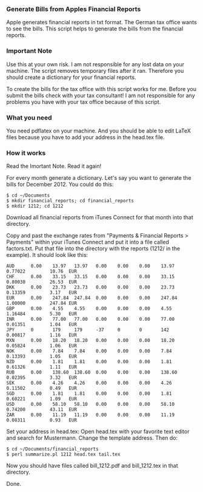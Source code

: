 ### Generate Bills from Apples Financial Reports
Apple generates financial reports in txt format. The German tax office wants to see the bills. This script helps to generate the bills from the financial reports.

### Important Note
Use this at your own risk. I am not responsible for any lost data on your machine. The script removes temporary files after it ran. Therefore you should create a dictionary for your financial reports.

To create the bills for the tax office with this script works for me. Before you submit the bills check with your tax consultant! I am not responsible for any problems you have with your tax office because of this script.

### What you need
You need pdflatex on your machine. And you should be able to edit LaTeX files because you have to add your address in the head.tex file.

### How it works
Read the Imortant Note. Read it again!

For every month generate a dictionary. Let's say you want to generate the bills for December 2012. You could do this:

```
$ cd ~/Documents
$ mkdir financial_reports; cd financial_reports
$ mkdir 1212; cd 1212
```

Download all financial reports from iTunes Connect for that month into that directory.

Copy and past the exchange rates from "Payments & Financial Reports > Payments" within your iTunes Connect and put it into a file called factors.txt. Put that file into the directory with the reports (1212/ in the example). It should look like this:

```
AUD      0.00    13.97   13.97   0.00    0.00    0.00    13.97   0.77022         10.76  EUR
CHF      0.00    33.15   33.15   0.00    0.00    0.00    33.15   0.80030         26.53  EUR
DKK      0.00    23.73   23.73   0.00    0.00    0.00    23.73   0.13359         3.17   EUR
EUR      0.00    247.84  247.84  0.00    0.00    0.00    247.84  1.00000         247.84 EUR
GBP      0.00    4.55    4.55    0.00    0.00    0.00    4.55    1.16484         5.30   EUR
INR      0.00    77.00   77.00   0.00    0.00    0.00    77.00   0.01351         1.04   EUR
JPY      0       179     179     -37     0       0       142     0.00817         1.16   EUR
MXN      0.00    18.20   18.20   0.00    0.00    0.00    18.20   0.05824         1.06   EUR
NOK      0.00    7.84    7.84    0.00    0.00    0.00    7.84    0.13393         1.05   EUR
NZD      0.00    1.81    1.81    0.00    0.00    0.00    1.81    0.61326         1.11   EUR
RUB      0.00    138.60  138.60  0.00    0.00    0.00    138.60  0.02395         3.32   EUR
SEK      0.00    4.26    4.26    0.00    0.00    0.00    4.26    0.11502         0.49   EUR
SGD      0.00    1.81    1.81    0.00    0.00    0.00    1.81    0.60221         1.09   EUR
USD      0.00    58.10   58.10   0.00    0.00    0.00    58.10   0.74200         43.11  EUR
ZAR      0.00    11.19   11.19   0.00    0.00    0.00    11.19   0.08311         0.93   EUR
```

Set your address in head.tex: Open head.tex with your favorite text editor and search for Mustermann. Change the template address. Then do:

```
$ cd ~/Documents/financial_reports
$ perl summarize.pl 1212 head.tex tail.tex
```

Now you should have files called bill_1212.pdf and bill_1212.tex in that directory. 

Done.
